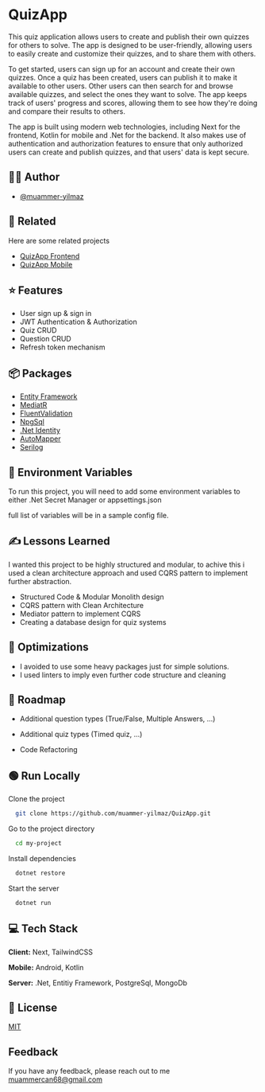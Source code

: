 
# QuizApp

This quiz application allows users to create and publish their own quizzes for others to solve. The app is designed to be user-friendly, allowing users to easily create and customize their quizzes, and to share them with others.

To get started, users can sign up for an account and create their own quizzes. Once a quiz has been created, users can publish it to make it available to other users. Other users can then search for and browse available quizzes, and select the ones they want to solve. The app keeps track of users' progress and scores, allowing them to see how they're doing and compare their results to others.

The app is built using modern web technologies, including Next for the frontend, Kotlin for mobile and .Net for the backend. It also makes use of authentication and authorization features to ensure that only authorized users can create and publish quizzes, and that users' data is kept secure.


## 👨‍💻 Author

- [@muammer-yilmaz](https://www.github.com/muammer-yilmaz)


## 🧵 Related

Here are some related projects

- [QuizApp Frontend](https://github.com/frknsprnl/quiz-app)
- [QuizApp Mobile](https://github.com/AhmetOcak/QuizApp)

## ⭐ Features

- User sign up & sign in
- JWT Authentication & Authorization  
- Quiz CRUD
- Question CRUD
- Refresh token mechanism


## 📦 Packages

- [Entity Framework](https://github.com/dotnet/efcore)
- [MediatR](https://github.com/jbogard/MediatR)
- [FluentValidation](https://github.com/FluentValidation/FluentValidation)
- [NpgSql](https://www.npgsql.org/)
- [.Net Identity](https://github.com/dotnet/aspnetcore/tree/main/src/Identity)
- [AutoMapper](https://github.com/AutoMapper/AutoMapper)
- [Serilog](https://github.com/serilog/serilog)


## 🔷 Environment Variables

To run this project, you will need to add some environment variables to either .Net Secret Manager or appsettings.json

full list of variables will be in a sample config file.


## ✍ Lessons Learned

I wanted this project to be highly structured and modular, to achive this i used a clean architecture approach and used CQRS pattern to implement further abstraction.

- Structured Code & Modular Monolith design
- CQRS pattern with Clean Architecture
- Mediator pattern to implement CQRS
- Creating a database design for quiz systems 


## 🏁 Optimizations

- I avoided to use some heavy packages just for simple solutions. 
- I used linters to imply even further code structure and cleaning


## 🚩 Roadmap

- Additional question types (True/False, Multiple Answers, ...)

- Additional quiz types (Timed quiz, ...)

- Code Refactoring


## 🟢 Run Locally

Clone the project

```bash
  git clone https://github.com/muammer-yilmaz/QuizApp.git
```

Go to the project directory

```bash
  cd my-project
```

Install dependencies

```bash
  dotnet restore
```

Start the server

```bash
  dotnet run
```


## 💻 Tech Stack

**Client:** Next, TailwindCSS

**Mobile:** Android, Kotlin

**Server:** .Net, Entitiy Framework, PostgreSql, MongoDb


## 📜 License

[MIT](https://choosealicense.com/licenses/mit/)


## Feedback

If you have any feedback, please reach out to me muammercan68@gmail.com

